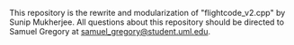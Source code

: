 This repository is the rewrite and modularization of "flightcode_v2.cpp" by Sunip Mukherjee. All questions about this repository should be directed to 
Samuel Gregory at samuel_gregory@student.uml.edu. 

